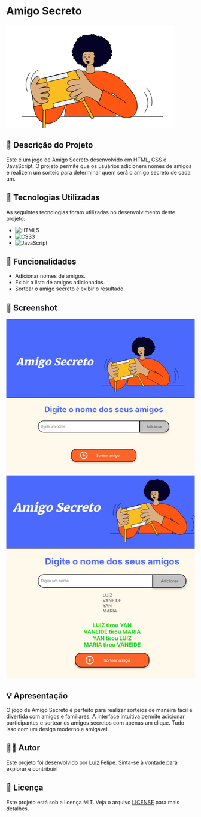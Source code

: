 # Amigo Secreto

![Amigo Secreto](assets/amigo-secreto.png)

## 📝 Descrição do Projeto

Este é um jogo de Amigo Secreto desenvolvido em HTML, CSS e JavaScript. O projeto permite que os usuários adicionem nomes de amigos e realizem um sorteio para determinar quem será o amigo secreto de cada um.

## 🚀 Tecnologias Utilizadas

As seguintes tecnologias foram utilizadas no desenvolvimento deste projeto:

- ![HTML5](https://img.shields.io/badge/-HTML5-E34F26?logo=html5&logoColor=white&style=for-the-badge)
- ![CSS3](https://img.shields.io/badge/-CSS3-1572B6?logo=css3&logoColor=white&style=for-the-badge)
- ![JavaScript](https://img.shields.io/badge/-JavaScript-F7DF1E?logo=javascript&logoColor=black&style=for-the-badge)

## 🎯 Funcionalidades

- Adicionar nomes de amigos.
- Exibir a lista de amigos adicionados.
- Sortear o amigo secreto e exibir o resultado.

## 📸 Screenshot

![Screenshot do Jogo](assets/screenshot.png)
![Screenshot do Jogo](assets/screenshot1.png)

## 💡 Apresentação

O jogo de Amigo Secreto é perfeito para realizar sorteios de maneira fácil e divertida com amigos e familiares. A interface intuitiva permite adicionar participantes e sortear os amigos secretos com apenas um clique. Tudo isso com um design moderno e amigável.

## 🧑‍💻 Autor

Este projeto foi desenvolvido por [Luiz Felipe](https://github.com/ssluiz). Sinta-se à vontade para explorar e contribuir!

## 📄 Licença

Este projeto está sob a licença MIT. Veja o arquivo [LICENSE](https://github.com/ssluiz/Plataforma-Alura/blob/main/Projetos/Jogo%20do%20Amigo%20Secreto/LICENCE.md) para mais detalhes.

